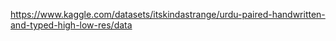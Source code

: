 https://www.kaggle.com/datasets/itskindastrange/urdu-paired-handwritten-and-typed-high-low-res/data
